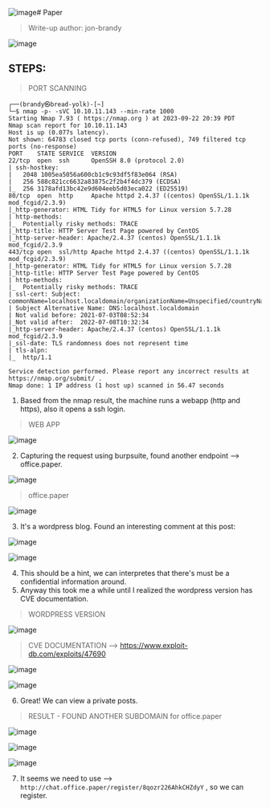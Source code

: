 ![image](https://github.com/jon-brandy/hackthebox/assets/70703371/96776c88-8170-4a8f-a003-f757b99e9848)# Paper
> Write-up author: jon-brandy

![image](https://github.com/jon-brandy/hackthebox/assets/70703371/d312cd0a-ada9-42d0-8b02-1f81a3135a4f)

## STEPS:
> PORT SCANNING

```
┌──(brandy㉿bread-yolk)-[~]
└─$ nmap -p- -sVC 10.10.11.143 --min-rate 1000
Starting Nmap 7.93 ( https://nmap.org ) at 2023-09-22 20:39 PDT
Nmap scan report for 10.10.11.143
Host is up (0.077s latency).
Not shown: 64783 closed tcp ports (conn-refused), 749 filtered tcp ports (no-response)
PORT    STATE SERVICE  VERSION
22/tcp  open  ssh      OpenSSH 8.0 (protocol 2.0)
| ssh-hostkey: 
|   2048 1005ea5056a600cb1c9c93df5f83e064 (RSA)
|   256 588c821cc6632a83875c2f2b4f4dc379 (ECDSA)
|_  256 3178afd13bc42e9d604eeb5d03eca022 (ED25519)
80/tcp  open  http     Apache httpd 2.4.37 ((centos) OpenSSL/1.1.1k mod_fcgid/2.3.9)
|_http-generator: HTML Tidy for HTML5 for Linux version 5.7.28
| http-methods: 
|_  Potentially risky methods: TRACE
|_http-title: HTTP Server Test Page powered by CentOS
|_http-server-header: Apache/2.4.37 (centos) OpenSSL/1.1.1k mod_fcgid/2.3.9
443/tcp open  ssl/http Apache httpd 2.4.37 ((centos) OpenSSL/1.1.1k mod_fcgid/2.3.9)
|_http-generator: HTML Tidy for HTML5 for Linux version 5.7.28
|_http-title: HTTP Server Test Page powered by CentOS
| http-methods: 
|_  Potentially risky methods: TRACE
| ssl-cert: Subject: commonName=localhost.localdomain/organizationName=Unspecified/countryName=US
| Subject Alternative Name: DNS:localhost.localdomain
| Not valid before: 2021-07-03T08:52:34
|_Not valid after:  2022-07-08T10:32:34
|_http-server-header: Apache/2.4.37 (centos) OpenSSL/1.1.1k mod_fcgid/2.3.9
|_ssl-date: TLS randomness does not represent time
| tls-alpn: 
|_  http/1.1

Service detection performed. Please report any incorrect results at https://nmap.org/submit/ .
Nmap done: 1 IP address (1 host up) scanned in 56.47 seconds
```

1. Based from the nmap result, the machine runs a webapp (http and https), also it opens a ssh login.

> WEB APP

![image](https://github.com/jon-brandy/hackthebox/assets/70703371/52cd7818-42c6-4054-a486-4b94ee512928)


2. Capturing the request using burpsuite, found another endpoint --> office.paper.

![image](https://github.com/jon-brandy/hackthebox/assets/70703371/c717a342-3924-47de-bf10-b9791290463c)


> office.paper

![image](https://github.com/jon-brandy/hackthebox/assets/70703371/216618a5-7286-4bdd-8651-0247707b638f)


3. It's a wordpress blog. Found an interesting comment at this post:

![image](https://github.com/jon-brandy/hackthebox/assets/70703371/713eaccc-e8f9-4e76-af24-446e70e76c15)


![image](https://github.com/jon-brandy/hackthebox/assets/70703371/f22900f1-cd57-41dc-b9b3-03e4e31ec810)


4. This should be a hint, we can interpretes that there's must be a confidential information around.
5. Anyway this took me a while until I realized the wordpress version has CVE documentation.

> WORDPRESS VERSION

![image](https://github.com/jon-brandy/hackthebox/assets/70703371/3d5773e3-0cb6-47a8-85e9-109afa3dcd02)


> CVE DOCUMENTATION --> https://www.exploit-db.com/exploits/47690

![image](https://github.com/jon-brandy/hackthebox/assets/70703371/d113940c-037b-4dd1-8a8b-3a75ef2d03fe)


![image](https://github.com/jon-brandy/hackthebox/assets/70703371/7373e087-aa12-44ab-a359-48708f4a8a61)


6. Great! We can view a private posts.

> RESULT - FOUND ANOTHER SUBDOMAIN for office.paper

![image](https://github.com/jon-brandy/hackthebox/assets/70703371/a25e00cc-37ab-48c1-b030-4b085e5349a4)


![image](https://github.com/jon-brandy/hackthebox/assets/70703371/eda07e2d-83f3-4965-b553-7db8e53ede0b)


![image](https://github.com/jon-brandy/hackthebox/assets/70703371/fcb86fb5-7c80-46b1-b313-8b0ac96531f5)


7. It seems we need to use --> `http://chat.office.paper/register/8qozr226AhkCHZdyY` , so we can register.
